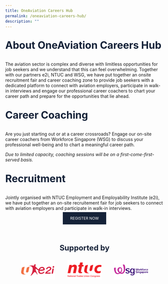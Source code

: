```yaml
---
title: OneAviation Careers Hub
permalink: /oneaviation-careers-hub/
description: ""
---
```

<p style="color: #152238; font-size: 2rem;font-weight :bold;">About OneAviation Careers Hub</p>
<p style="font-size:normal;">The aviation sector is complex and diverse with limitless opportunities for job seekers and we understand that this can feel overwhelming. Together with our partners e2i, NTUC and WSG, we have put together an onsite recruitment fair and career coaching zone to provide job seekers with a dedicated platform to connect with aviation employers, participate in walk-in interviews and engage our professional career coachers to chart your career path and prepare for the opportunities that lie ahead.</p>

<p style="color: #152238; font-size: 2rem;font-weight :bold;">Career Coaching</p>
<p style="font-size:normal;">Are you just starting out or at a career crossroads?  Engage our on-site career coachers from Workforce Singapore (WSG) to discuss your professional well-being and to chart a meaningful career path. </p>
<p style="font-style:italic;">Due to limited capacity, coaching sessions will be on a first-come-first-served basis.</p>

<p style="color: #152238; font-size: 2rem;font-weight :bold;">Recruitment</p>
<p>Jointly organised with NTUC Employment and Employability Institute (e2i), we have put together an on-site recruitement fair for job seekers to connect with aviation employers and participate in walk-in interviews.</p>

<center><a style="font-size: 0.75rem; padding: 0.75rem; padding-left: 1.5rem; padding-right: 1.5rem; background: #152238; color: white;border-radius: 0; text-decoration:none;" target="_blank" rel="noopener noreferrer" href="https://event.e2i.com.sg/web/OAC2023">REGISTER NOW</a></center>

<p style="color: #152238; font-size: 1.5rem;font-weight :bold; text-align:center;padding-top: 3rem;">Supported by</p>

<div style="display: flex; flex-direction: row;margin-bottom: 4rem; width:80%; margin:auto;gap:10%;">
	<div style="flex: 1;"><img src="/images/e2iimg.png" alt="e2i"></div>
	<div style="flex: 1;"><img src="/images/ntuc-logo.png" alt="e2i"></div>
<div style="flex: 1;"><img src="/images/wsgimg.png" alt="wsg"></div>
	</div>

<style>a::after {content: none !important;} #main-content .bp-section.bp-section-pagetitle, .bottom-navigation a {background-color: #153821 !important;}</style>